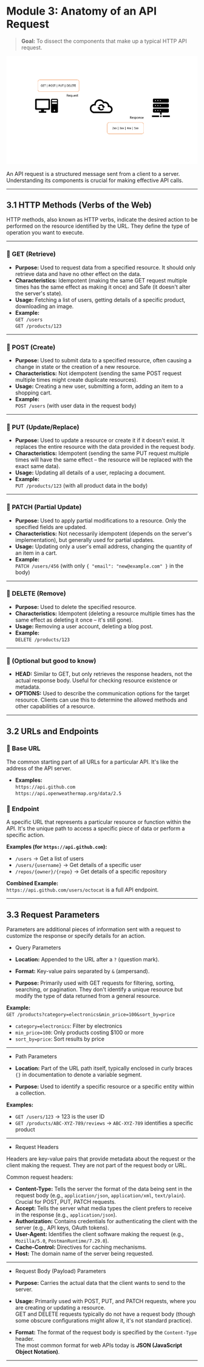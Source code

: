 # Module 3: Anatomy of an API Request

> **Goal:** To dissect the components that make up a typical HTTP API request.

<img src="https://github.com/bhuvan-raj/API-From-Scratch/blob/main/Module%203/assets/api.gif" alt="Banner" />




An API request is a structured message sent from a client to a server. Understanding its components is crucial for making effective API calls.

---

## 3.1 HTTP Methods (Verbs of the Web)

HTTP methods, also known as HTTP verbs, indicate the desired action to be performed on the resource identified by the URL. They define the type of operation you want to execute.

---

### 🔹 GET (Retrieve)

- **Purpose:** Used to request data from a specified resource. It should only retrieve data and have no other effect on the data.
- **Characteristics:** Idempotent (making the same GET request multiple times has the same effect as making it once) and Safe (it doesn't alter the server's state).
- **Usage:** Fetching a list of users, getting details of a specific product, downloading an image.
- **Example:**  
  `GET /users`  
  `GET /products/123`

---

### 🔹 POST (Create)

- **Purpose:** Used to submit data to a specified resource, often causing a change in state or the creation of a new resource.
- **Characteristics:** Not idempotent (sending the same POST request multiple times might create duplicate resources).
- **Usage:** Creating a new user, submitting a form, adding an item to a shopping cart.
- **Example:**  
  `POST /users` (with user data in the request body)

---

### 🔹 PUT (Update/Replace)

- **Purpose:** Used to update a resource or create it if it doesn't exist. It replaces the entire resource with the data provided in the request body.
- **Characteristics:** Idempotent (sending the same PUT request multiple times will have the same effect – the resource will be replaced with the exact same data).
- **Usage:** Updating all details of a user, replacing a document.
- **Example:**  
  `PUT /products/123` (with all product data in the body)

---

### 🔹 PATCH (Partial Update)

- **Purpose:** Used to apply partial modifications to a resource. Only the specified fields are updated.
- **Characteristics:** Not necessarily idempotent (depends on the server's implementation), but generally used for partial updates.
- **Usage:** Updating only a user's email address, changing the quantity of an item in a cart.
- **Example:**  
  `PATCH /users/456` (with only `{ "email": "new@example.com" }` in the body)

---

### 🔹 DELETE (Remove)

- **Purpose:** Used to delete the specified resource.
- **Characteristics:** Idempotent (deleting a resource multiple times has the same effect as deleting it once – it's still gone).
- **Usage:** Removing a user account, deleting a blog post.
- **Example:**  
  `DELETE /products/123`

---

### 🔹 (Optional but good to know)

- **HEAD:** Similar to GET, but only retrieves the response headers, not the actual response body. Useful for checking resource existence or metadata.
- **OPTIONS:** Used to describe the communication options for the target resource. Clients can use this to determine the allowed methods and other capabilities of a resource.

---

## 3.2 URLs and Endpoints

### 🔸 Base URL

The common starting part of all URLs for a particular API. It's like the address of the API server.

- **Examples:**  
  `https://api.github.com`  
  `https://api.openweathermap.org/data/2.5`

### 🔸 Endpoint

A specific URL that represents a particular resource or function within the API. It's the unique path to access a specific piece of data or perform a specific action.

**Examples (for `https://api.github.com`):**
- `/users` → Get a list of users
- `/users/{username}` → Get details of a specific user
- `/repos/{owner}/{repo}` → Get details of a specific repository

**Combined Example:**  
`https://api.github.com/users/octocat` is a full API endpoint.

---

## 3.3 Request Parameters

Parameters are additional pieces of information sent with a request to customize the response or specify details for an action.

- Query Parameters

- **Location:** Appended to the URL after a `?` (question mark).
- **Format:** Key-value pairs separated by `&` (ampersand).
- **Purpose:** Primarily used with GET requests for filtering, sorting, searching, or pagination. They don't identify a unique resource but modify the type of data returned from a general resource.

**Example:**  
`GET /products?category=electronics&min_price=100&sort_by=price`

- `category=electronics`: Filter by electronics  
- `min_price=100`: Only products costing $100 or more  
- `sort_by=price`: Sort results by price

---

- Path Parameters

- **Location:** Part of the URL path itself, typically enclosed in curly braces `{}` in documentation to denote a variable segment.
- **Purpose:** Used to identify a specific resource or a specific entity within a collection.

**Examples:**
- `GET /users/123` → 123 is the user ID
- `GET /products/ABC-XYZ-789/reviews` → `ABC-XYZ-789` identifies a specific product

---

- Request Headers

Headers are key-value pairs that provide metadata about the request or the client making the request. They are not part of the request body or URL.

Common request headers:

- **Content-Type:** Tells the server the format of the data being sent in the request body (e.g., `application/json`, `application/xml`, `text/plain`). Crucial for POST, PUT, PATCH requests.
- **Accept:** Tells the server what media types the client prefers to receive in the response (e.g., `application/json`).
- **Authorization:** Contains credentials for authenticating the client with the server (e.g., API keys, OAuth tokens).
- **User-Agent:** Identifies the client software making the request (e.g., `Mozilla/5.0`, `PostmanRuntime/7.29.0`).
- **Cache-Control:** Directives for caching mechanisms.
- **Host:** The domain name of the server being requested.

---

- Request Body (Payload) Parameters

- **Purpose:** Carries the actual data that the client wants to send to the server.
- **Usage:** Primarily used with POST, PUT, and PATCH requests, where you are creating or updating a resource.  
  GET and DELETE requests typically do not have a request body (though some obscure configurations might allow it, it's not standard practice).
- **Format:** The format of the request body is specified by the `Content-Type` header.  
  The most common format for web APIs today is **JSON (JavaScript Object Notation)**.

---
